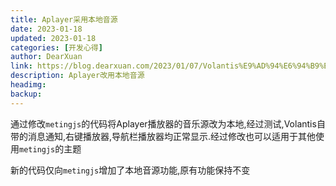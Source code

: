 ```yaml
---
title: Aplayer采用本地音源
date: 2023-01-18
updated: 2023-01-18
categories: [开发心得]
author: DearXuan
link: https://blog.dearxuan.com/2023/01/07/Volantis%E9%AD%94%E6%94%B9%E6%95%99%E7%A8%8B/#aplayer%E9%87%87%E7%94%A8%E6%9C%AC%E5%9C%B0%E9%9F%B3%E6%BA%90%E9%80%9A%E7%94%A8
description: Aplayer改用本地音源
headimg:
backup: 
---
```


通过修改``metingjs``的代码将Aplayer播放器的音乐源改为本地,经过测试,Volantis自带的消息通知,右键播放器,导航栏播放器均正常显示.经过修改也可以适用于其他使用``metingjs``的主题

新的代码仅向``metingjs``增加了本地音源功能,原有功能保持不变

<!-- more -->
